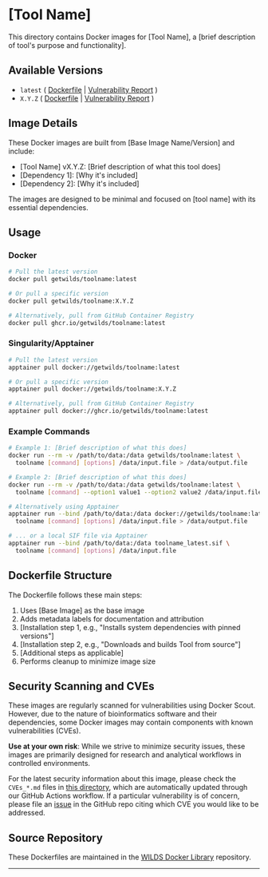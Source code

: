 # [Tool Name]

<!-- Brief 1-2 sentence description of what the tool does -->
This directory contains Docker images for [Tool Name], a [brief description of tool's purpose and functionality].

## Available Versions

<!-- List all available versions with links to Dockerfiles and vulnerability reports -->
<!-- Update the tool name and versions as appropriate -->
- `latest` ( [Dockerfile](https://github.com/getwilds/wilds-docker-library/blob/main/toolname/Dockerfile_latest) | [Vulnerability Report](https://github.com/getwilds/wilds-docker-library/blob/main/toolname/CVEs_latest.md) )
- `X.Y.Z` ( [Dockerfile](https://github.com/getwilds/wilds-docker-library/blob/main/toolname/Dockerfile_X.Y.Z) | [Vulnerability Report](https://github.com/getwilds/wilds-docker-library/blob/main/toolname/CVEs_X.Y.Z.md) )

<!-- Add more versions as needed -->

## Image Details

<!-- Describe what base image is used and what's included in the image -->
These Docker images are built from [Base Image Name/Version] and include:

- [Tool Name] vX.Y.Z: [Brief description of what this tool does]
- [Dependency 1]: [Why it's included]
- [Dependency 2]: [Why it's included]
<!-- Add any other significant components -->

<!-- Optional: Add notes about design philosophy -->
The images are designed to be minimal and focused on [tool name] with its essential dependencies.

<!-- Optional: If the image includes custom scripts, mention them here -->
<!-- Example: -->
<!-- The image includes a custom analysis script (`tool_analysis.R`) that provides a ready-to-use workflow for [specific use case]. -->

## Usage

### Docker

```bash
# Pull the latest version
docker pull getwilds/toolname:latest

# Or pull a specific version
docker pull getwilds/toolname:X.Y.Z

# Alternatively, pull from GitHub Container Registry
docker pull ghcr.io/getwilds/toolname:latest
```

### Singularity/Apptainer

```bash
# Pull the latest version
apptainer pull docker://getwilds/toolname:latest

# Or pull a specific version
apptainer pull docker://getwilds/toolname:X.Y.Z

# Alternatively, pull from GitHub Container Registry
apptainer pull docker://ghcr.io/getwilds/toolname:latest
```

### Example Commands

<!-- Provide 3-5 practical examples of how to use the tool -->
<!-- Include both Docker and Apptainer examples -->
<!-- Use realistic file paths and clear explanations -->

```bash
# Example 1: [Brief description of what this does]
docker run --rm -v /path/to/data:/data getwilds/toolname:latest \
  toolname [command] [options] /data/input.file > /data/output.file

# Example 2: [Brief description of what this does]
docker run --rm -v /path/to/data:/data getwilds/toolname:latest \
  toolname [command] --option1 value1 --option2 value2 /data/input.file

# Alternatively using Apptainer
apptainer run --bind /path/to/data:/data docker://getwilds/toolname:latest \
  toolname [command] [options] /data/input.file > /data/output.file

# ... or a local SIF file via Apptainer
apptainer run --bind /path/to/data:/data toolname_latest.sif \
  toolname [command] [options] /data/input.file
```

<!-- Optional: If your tool has specific quirks or important notes, add a section -->
<!-- Example: -->
<!--
## Important Notes

### [Topic, e.g., "Temporary Files", "Memory Requirements", "Java Heap Size"]

[Explanation of the issue and how to handle it]

Example:
```bash
# [Command showing how to address the issue]
```
-->

<!-- Optional: If the image includes custom scripts with parameters, document them -->
<!--
## Script Parameters

### [Script Name] (`script_name.R`)

The included `script_name.R` script accepts the following parameters:

- `--param1`: [Description] (required/optional, default: value)
- `--param2`: [Description] (required/optional, default: value)
- `--param3`: [Description] (required/optional, default: value)

Example usage:
```bash
docker run --rm -v /path/to/data:/data getwilds/toolname:latest \
  Rscript /usr/local/bin/script_name.R \
  --param1=/data/input.txt \
  --param2=value \
  --output=/data/results
```

### Outputs

The script produces the following outputs:

1. `*_output1.ext`: [Description of what this contains]
2. `*_output2.ext`: [Description of what this contains]
-->

## Dockerfile Structure

<!-- Describe the general structure and build process of the Dockerfile -->
The Dockerfile follows these main steps:

1. Uses [Base Image] as the base image
2. Adds metadata labels for documentation and attribution
3. [Installation step 1, e.g., "Installs system dependencies with pinned versions"]
4. [Installation step 2, e.g., "Downloads and builds Tool from source"]
5. [Additional steps as applicable]
6. Performs cleanup to minimize image size

<!-- Optional: Mention any special considerations -->
<!-- Example: "The JAR file is placed in /usr/toolname/ to ensure persistence in Apptainer conversions" -->

## Security Scanning and CVEs

These images are regularly scanned for vulnerabilities using Docker Scout. However, due to the nature of bioinformatics software and their dependencies, some Docker images may contain components with known vulnerabilities (CVEs).

**Use at your own risk**: While we strive to minimize security issues, these images are primarily designed for research and analytical workflows in controlled environments.

For the latest security information about this image, please check the `CVEs_*.md` files in [this directory](https://github.com/getwilds/wilds-docker-library/blob/main/toolname), which are automatically updated through our GitHub Actions workflow. If a particular vulnerability is of concern, please file an [issue](https://github.com/getwilds/wilds-docker-library/issues) in the GitHub repo citing which CVE you would like to be addressed.

## Source Repository

These Dockerfiles are maintained in the [WILDS Docker Library](https://github.com/getwilds/wilds-docker-library) repository.

---

<!--
==============================================================================
README TEMPLATE USAGE NOTES
==============================================================================

This template is designed to maintain consistency across WILDS Docker images.
Follow these guidelines:

1. REPLACE ALL PLACEHOLDERS:
   - [Tool Name] - The name of your tool
   - [toolname] - Lowercase version for URLs/paths
   - X.Y.Z - Actual version numbers
   - [command], [options], etc. - Actual tool commands

2. REMOVE OPTIONAL SECTIONS if they don't apply to your tool:
   - Important Notes
   - Script Parameters
   - Outputs
   - Any commented examples you don't need

3. KEEP CONSISTENT FORMATTING:
   - Use sentence case for section headers
   - Include both Docker and Apptainer examples
   - Provide realistic file paths in examples
   - Keep code blocks properly formatted

4. EXAMPLES SHOULD BE REALISTIC:
   - Show actual commands users would run
   - Use meaningful file names (not foo.txt)
   - Include common use cases for your tool
   - Explain what each example does

5. MAINTAIN STANDARD SECTIONS (keep these even if minimal):
   - Available Versions
   - Image Details
   - Usage (Docker/Apptainer)
   - Example Commands
   - Dockerfile Structure
   - Security Scanning and CVEs
   - Source Repository

6. CROSS-REFERENCE EXAMPLES:
   - Simple tool: samtools/README.md
   - Tool with scripts: deseq2/README.md
   - Java application: picard/README.md
   - Tool with special notes: samtools/README.md (temp files section)

7. DELETE THIS SECTION when creating your actual README!

==============================================================================
-->

